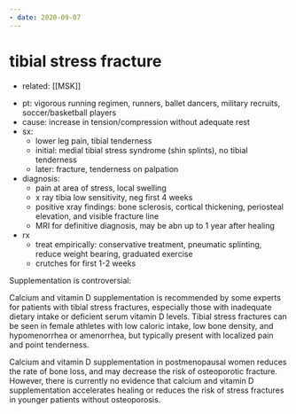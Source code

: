 ```yaml
---
- date: 2020-09-07
---
```


# tibial stress fracture

- related: [[MSK]]

<!-- tibial stress fx pt, cause, sx, dx, rx -->

- pt: vigorous running regimen, runners, ballet dancers, military recruits, soccer/basketball players
- cause: increase in tension/compression without adequate rest
- sx:
	- lower leg pain, tibial tenderness
	- initial: medial tibial stress syndrome (shin splints), no tibial tenderness
	- later: fracture, tenderness on palpation
- diagnosis:
	- pain at area of stress, local swelling
	- x ray tibia low sensitivity, neg first 4 weeks
	- positive xray findings: bone sclerosis, cortical thickening, periosteal elevation, and visible fracture line
	- MRI for definitive diagnosis, may be abn up to 1 year after healing
- rx
	- treat empirically: conservative treatment, pneumatic splinting, reduce weight bearing, graduated exercise
	- crutches for first 1-2 weeks

Supplementation is controversial:

Calcium and vitamin D supplementation is recommended by some experts for patients with tibial stress fractures, especially those with inadequate dietary intake or deficient serum vitamin D levels. Tibial stress  fractures can be seen in female athletes with low caloric intake, low  bone density, and hypomenorrhea or amenorrhea, but typically present  with localized pain and point tenderness.

Calcium and vitamin D supplementation in postmenopausal women reduces the rate of bone loss, and may decrease the risk of osteoporotic fracture.  However, there is currently no evidence that calcium and vitamin D supplementation accelerates healing or reduces the risk of stress fractures in younger patients without osteoporosis.
